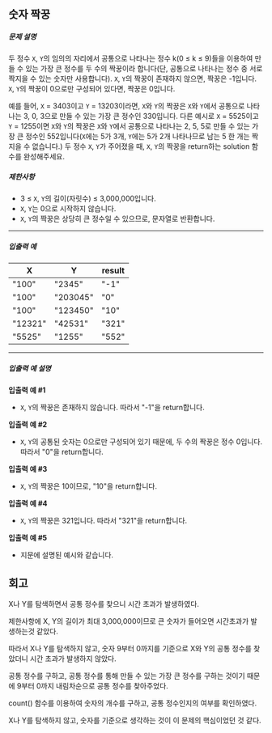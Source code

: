 ## 숫자 짝꿍

##### 문제 설명

두 정수 `X`, `Y`의 임의의 자리에서 공통으로 나타나는 정수 k(0 ≤ k ≤ 9)들을 이용하여 만들 수 있는 가장 큰 정수를 두 수의 짝꿍이라 합니다(단, 공통으로 나타나는 정수 중 서로 짝지을 수 있는 숫자만 사용합니다). `X`, `Y`의 짝꿍이 존재하지 않으면, 짝꿍은 -1입니다. `X`, `Y`의 짝꿍이 0으로만 구성되어 있다면, 짝꿍은 0입니다.

예를 들어, `X` = 3403이고 `Y` = 13203이라면, `X`와 `Y`의 짝꿍은 `X`와 `Y`에서 공통으로 나타나는 3, 0, 3으로 만들 수 있는 가장 큰 정수인 330입니다. 다른 예시로 `X` = 5525이고 `Y` = 1255이면 `X`와 `Y`의 짝꿍은 `X`와 `Y`에서 공통으로 나타나는 2, 5, 5로 만들 수 있는 가장 큰 정수인 552입니다(`X`에는 5가 3개, `Y`에는 5가 2개 나타나므로 남는 5 한 개는 짝 지을 수 없습니다.)
두 정수 `X`, `Y`가 주어졌을 때, `X`, `Y`의 짝꿍을 return하는 solution 함수를 완성해주세요.

##### 제한사항

- 3 ≤ `X`, `Y`의 길이(자릿수) ≤ 3,000,000입니다.
- `X`, `Y`는 0으로 시작하지 않습니다.
- `X`, `Y`의 짝꿍은 상당히 큰 정수일 수 있으므로, 문자열로 반환합니다.

---

##### 입출력 예

| X       | Y        | result |
| ------- | -------- | ------ |
| "100"   | "2345"   | "-1"   |
| "100"   | "203045" | "0"    |
| "100"   | "123450" | "10"   |
| "12321" | "42531"  | "321"  |
| "5525"  | "1255"   | "552"  |

---

##### 입출력 예 설명

**입출력 예 #1**

- `X`, `Y`의 짝꿍은 존재하지 않습니다. 따라서 "-1"을 return합니다.

**입출력 예 #2**

- `X`, `Y`의 공통된 숫자는 0으로만 구성되어 있기 때문에, 두 수의 짝꿍은 정수 0입니다. 따라서 "0"을 return합니다.

**입출력 예 #3**

- `X`, `Y`의 짝꿍은 10이므로, "10"을 return합니다.

**입출력 예 #4**

- `X`, `Y`의 짝꿍은 321입니다. 따라서 "321"을 return합니다.

**입출력 예 #5**

- 지문에 설명된 예시와 같습니다.

## 회고

X나 Y를 탐색하면서 공통 정수를 찾으니 시간 초과가 발생하였다.

제한사항에 X, Y의 길이가 최대 3,000,000이므로 큰 숫자가 들어오면 시간초과가 발생하는것 같았다.

따라서 X나 Y를 탐색하지 않고, 숫자 9부터 0까지를 기준으로 X와 Y의 공통 정수를 찾았더니 시간 초과가 발생하지 않았다.

공통 정수를 구하고, 공통 정수를 통해 만들 수 있는 가장 큰 정수를 구하는 것이기 때문에 9부터 0까지 내림차순으로 공통 정수를 찾아주었다.

count() 함수를 이용하여 숫자의 개수를 구하고, 공통 정수인지의 여부를 확인하였다.

X나 Y를 탐색하지 않고, 숫자를 기준으로 생각하는 것이 이 문제의 핵심이었던 것 같다.
